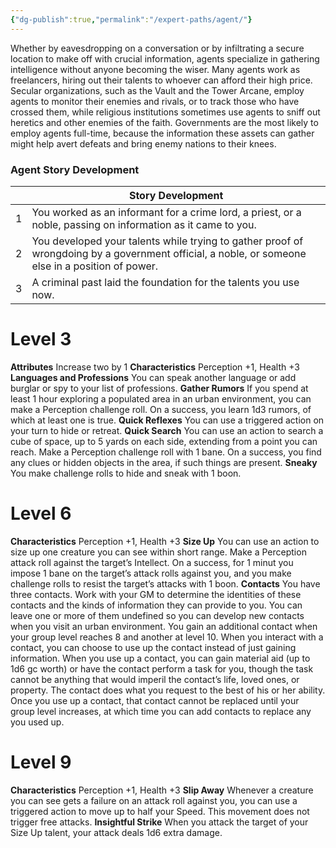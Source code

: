 ```yaml
---
{"dg-publish":true,"permalink":"/expert-paths/agent/"}
---
```


Whether by eavesdropping on a conversation or by infiltrating a secure location to make off with crucial information, agents specialize in gathering intelligence without anyone becoming the wiser.
Many agents work as freelancers, hiring out their talents to whoever can afford their high price.
Secular organizations, such as the Vault and the Tower Arcane, employ agents to monitor their enemies and rivals, or to track those who have crossed them, while religious institutions sometimes use agents to sniff out heretics and other enemies of the faith. Governments are the most likely to employ agents full-time, because the information these assets can gather might help avert defeats and bring enemy nations to their knees.
### Agent Story Development

|     | Story Development                                                                                                                                |
| --- | ------------------------------------------------------------------------------------------------------------------------------------------------ |
| 1   | You worked as an informant for a crime lord, a priest, or a noble, passing on information as it came to you.                                     |
| 2   | You developed your talents while trying to gather proof of wrongdoing by a government official, a noble, or someone else in a position of power. |
| 3   | A criminal past laid the foundation for the talents you use now.                                                                                 |
# Level 3
**Attributes** Increase two by 1
**Characteristics** Perception +1, Health +3
**Languages and Professions** You can speak another language or add burglar or spy to your list of professions.
**Gather Rumors** If you spend at least 1 hour exploring a populated area in an urban environment, you can make a Perception challenge roll. On a success, you learn 1d3 rumors, of which at least one is true.
**Quick Reflexes** You can use a triggered action on your turn to hide or retreat.
**Quick Search** You can use an action to search a cube of space, up to 5 yards on each side, extending from a point you can reach. Make a Perception challenge roll with 1 bane. On a success, you find any clues or hidden objects in the area, if such things are present.
**Sneaky** You make challenge rolls to hide and sneak with 1 boon.
# Level 6
**Characteristics** Perception +1, Health +3
**Size Up** You can use an action to size up one creature you can see within short range. Make a Perception attack roll against the target’s Intellect. On a success, for 1 minut you impose 1 bane on the target’s attack rolls against you, and you make challenge rolls to resist the target’s attacks with 1 boon.
**Contacts** You have three contacts. Work with your GM to determine the identities of these contacts and the kinds of information they can provide to you. You can leave one or more of them undefined so you can develop new contacts when you visit an urban environment. You gain an additional contact when your group level reaches 8 and another at level 10.
When you interact with a contact, you can choose to use up the contact instead of just gaining information. When you use up a contact, you can gain material aid (up to 1d6 gc worth) or have the contact perform a task for you, though the task cannot be anything that would imperil the contact’s life, loved ones, or property. The contact does what you request to the best of his or her ability. Once you use up a contact, that contact cannot be replaced until your group level increases, at which time you can add contacts to replace any you used up.
# Level 9
**Characteristics** Perception +1, Health +3
**Slip Away** Whenever a creature you can see gets a failure on an attack roll against you, you can use a triggered action to move up to half your Speed. This movement does not trigger free attacks.
**Insightful Strike** When you attack the target of your Size Up talent, your attack deals 1d6 extra damage.